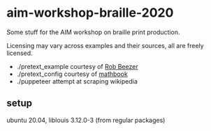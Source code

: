 # aim-workshop-braille-2020

Some stuff for the AIM workshop on braille print production.

Licensing may vary across examples and their sources, all are freely licensed.

* ./pretext_example courtesy of [Rob Beezer](https://github.com/rbeezer/)
* ./pretext_config courtesy of [mathbook](https://github.com/rbeezer/mathbook/tree/dev/script/braille)
* ./puppeteer attempt at scraping wikipedia

## setup

ubuntu 20.04, liblouis 3.12.0-3 (from regular packages)
